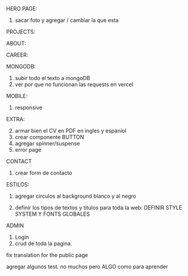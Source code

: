 HERO PAGE:

1. sacar foto y agregar / cambiar la que esta

PROJECTS:

ABOUT:

CAREER:

MONGODB:

1. subir todo el texto a mongoDB
2. ver por que no funcionan las requests en vercel

MOBILE:

1. responsive

EXTRA:

2. armar bien el CV en PDF en ingles y espaniol
3. crear componente BUTTON
4. agregar spinner/suspense
5. error page

CONTACT

1. crear form de contacto

ESTILOS:

1. agregar circulos al background blanco y al negro

2. definir los tipos de textos y titulos para toda la web: DEFINIR STYLE SYSTEM Y FONTS GLOBALES

ADMIN

1. Login
2. crud de toda la pagina.

fix translation for the public page

agregar algunos test. no muchos pero ALGO como para aprender
